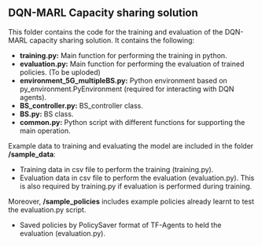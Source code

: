 ## DQN-MARL Capacity sharing solution

This folder contains the code for the training and evaluation of the DQN-MARL capacity sharing solution. It contains the following: 

- **training.py:** Main function for performing the training in python. 
- **evaluation.py:** Main function for performing the evaluation of trained policies. (To be uploded)
- **environment_5G_multipleBS.py:** Python environment based on py_environment.PyEnvironment (required for interacting with DQN agents). 
- **BS_controller.py:** BS_controller class. 
- **BS.py:** BS class. 
- **common.py:** Python script with different functions for supporting the main operation.

Example data to training and evaluating the model are included in the folder **/sample_data**: 
- Training data in csv file to perform the training (training.py). 
- Evaluation data in csv file to perform the evaluation (evaluation.py). This is also required by training.py if evaluation is performed during training.

Moreover, **/sample_policies** includes example policies already learnt to test the evaluation.py script. 
- Saved policies by PolicySaver format of TF-Agents to held the evaluation (evaluation.py).



